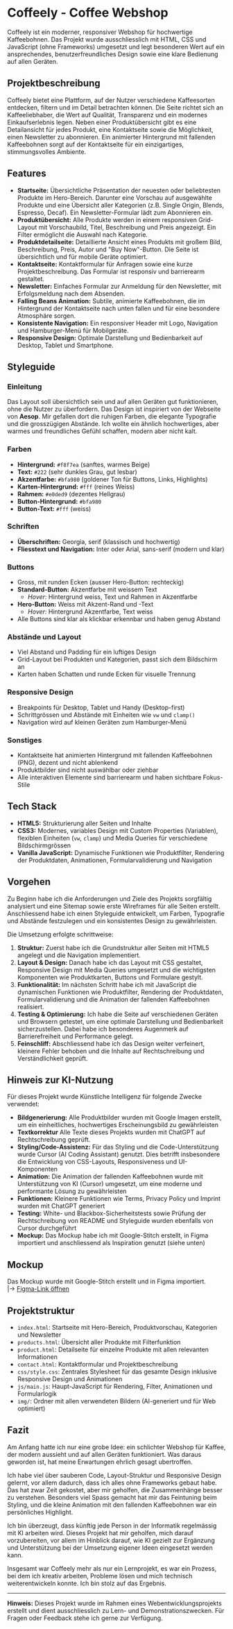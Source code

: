 # Coffeely - Coffee Webshop

Coffeely ist ein moderner, responsiver Webshop für hochwertige Kaffeebohnen. Das Projekt wurde ausschliesslich mit HTML, CSS und JavaScript (ohne Frameworks) umgesetzt und legt besonderen Wert auf ein ansprechendes, benutzerfreundliches Design sowie eine klare Bedienung auf allen Geräten.

## Projektbeschreibung

Coffeely bietet eine Plattform, auf der Nutzer verschiedene Kaffeesorten entdecken, filtern und im Detail betrachten können. Die Seite richtet sich an Kaffeeliebhaber, die Wert auf Qualität, Transparenz und ein modernes Einkaufserlebnis legen. Neben einer Produktübersicht gibt es eine Detailansicht für jedes Produkt, eine Kontaktseite sowie die Möglichkeit, einen Newsletter zu abonnieren. Ein animierter Hintergrund mit fallenden Kaffeebohnen sorgt auf der Kontaktseite für ein einzigartiges, stimmungsvolles Ambiente.

## Features

- **Startseite:** Übersichtliche Präsentation der neuesten oder beliebtesten Produkte im Hero-Bereich. Darunter eine Vorschau auf ausgewählte Produkte und eine Übersicht aller Kategorien (z.B. Single Origin, Blends, Espresso, Decaf). Ein Newsletter-Formular lädt zum Abonnieren ein.
- **Produktübersicht:** Alle Produkte werden in einem responsiven Grid-Layout mit Vorschaubild, Titel, Beschreibung und Preis angezeigt. Ein Filter ermöglicht die Auswahl nach Kategorie.
- **Produktdetailseite:** Detaillierte Ansicht eines Produkts mit großem Bild, Beschreibung, Preis, Autor und "Buy Now"-Button. Die Seite ist übersichtlich und für mobile Geräte optimiert.
- **Kontaktseite:** Kontaktformular für Anfragen sowie eine kurze Projektbeschreibung. Das Formular ist responsiv und barrierearm gestaltet.
- **Newsletter:** Einfaches Formular zur Anmeldung für den Newsletter, mit Erfolgsmeldung nach dem Absenden.
- **Falling Beans Animation:** Subtile, animierte Kaffeebohnen, die im Hintergrund der Kontaktseite nach unten fallen und für eine besondere Atmosphäre sorgen.
- **Konsistente Navigation:** Ein responsiver Header mit Logo, Navigation und Hamburger-Menü für Mobilgeräte.
- **Responsive Design:** Optimale Darstellung und Bedienbarkeit auf Desktop, Tablet und Smartphone.

## Styleguide

### Einleitung

Das Layout soll übersichtlich sein und auf allen Geräten gut funktionieren, ohne die Nutzer zu überfordern. Das Design ist inspiriert von der Webseite von **Aesop**. Mir gefallen dort die ruhigen Farben, die elegante Typografie und die grosszügigen Abstände. Ich wollte ein ähnlich hochwertiges, aber warmes und freundliches Gefühl schaffen, modern aber nicht kalt.

### Farben

- **Hintergrund:** `#f8f7ea` (sanftes, warmes Beige)
- **Text:** `#222` (sehr dunkles Grau, gut lesbar)
- **Akzentfarbe:** `#bfa980` (goldener Ton für Buttons, Links, Highlights)
- **Karten-Hintergrund:** `#fff` (reines Weiss)
- **Rahmen:** `#e0ded9` (dezentes Hellgrau)
- **Button-Hintergrund:** `#bfa980`
- **Button-Text:** `#fff` (weiss)

### Schriften

- **Überschriften:** Georgia, serif (klassisch und hochwertig)
- **Fliesstext und Navigation:** Inter oder Arial, sans-serif (modern und klar)

### Buttons

- Gross, mit runden Ecken (ausser Hero-Button: rechteckig)
- **Standard-Button:** Akzentfarbe mit weissem Text  
  - *Hover:* Hintergrund weiss, Text und Rahmen in Akzentfarbe
- **Hero-Button:** Weiss mit Akzent-Rand und -Text  
  - *Hover:* Hintergrund Akzentfarbe, Text weiss
- Alle Buttons sind klar als klickbar erkennbar und haben genug Abstand

### Abstände und Layout

- Viel Abstand und Padding für ein luftiges Design
- Grid-Layout bei Produkten und Kategorien, passt sich dem Bildschirm an
- Karten haben Schatten und runde Ecken für visuelle Trennung

### Responsive Design

- Breakpoints für Desktop, Tablet und Handy (Desktop-first)
- Schrittgrössen und Abstände mit Einheiten wie `vw` und `clamp()`
- Navigation wird auf kleinen Geräten zum Hamburger-Menü

### Sonstiges

- Kontaktseite hat animierten Hintergrund mit fallenden Kaffeebohnen (PNG), dezent und nicht ablenkend
- Produktbilder sind nicht auswählbar oder ziehbar
- Alle interaktiven Elemente sind barrierearm und haben sichtbare Fokus-Stile

## Tech Stack

- **HTML5:** Strukturierung aller Seiten und Inhalte
- **CSS3:** Modernes, variables Design mit Custom Properties (Variablen), flexiblen Einheiten (`vw`, `clamp`) und Media Queries für verschiedene Bildschirmgrössen
- **Vanilla JavaScript:** Dynamische Funktionen wie Produktfilter, Rendering der Produktdaten, Animationen, Formularvalidierung und Navigation

## Vorgehen

Zu Beginn habe ich die Anforderungen und Ziele des Projekts sorgfältig analysiert und eine Sitemap sowie erste Wireframes für alle Seiten erstellt. Anschliessend habe ich einen Styleguide entwickelt, um Farben, Typografie und Abstände festzulegen und ein konsistentes Design zu gewährleisten.

Die Umsetzung erfolgte schrittweise:

1. **Struktur:** Zuerst habe ich die Grundstruktur aller Seiten mit HTML5 angelegt und die Navigation implementiert.
2. **Layout & Design:** Danach habe ich das Layout mit CSS gestaltet, Responsive Design mit Media Queries umgesetzt und die wichtigsten Komponenten wie Produktkarten, Buttons und Formulare gestylt.
3. **Funktionalität:** Im nächsten Schritt habe ich mit JavaScript die dynamischen Funktionen wie Produktfilter, Rendering der Produktdaten, Formularvalidierung und die Animation der fallenden Kaffeebohnen realisiert.
4. **Testing & Optimierung:** Ich habe die Seite auf verschiedenen Geräten und Browsern getestet, um eine optimale Darstellung und Bedienbarkeit sicherzustellen. Dabei habe ich besonderes Augenmerk auf Barrierefreiheit und Performance gelegt.
5. **Feinschliff:** Abschliessend habe ich das Design weiter verfeinert, kleinere Fehler behoben und die Inhalte auf Rechtschreibung und Verständlichkeit geprüft.

## Hinweis zur KI-Nutzung

Für dieses Projekt wurde Künstliche Intelligenz für folgende Zwecke verwendet:

- **Bildgenerierung:** Alle Produktbilder wurden mit Google Imagen erstellt, um ein einheitliches, hochwertiges Erscheinungsbild zu gewährleisten
- **Textkorrektur** Alle Texte dieses Projekts wurden mit ChatGPT auf Rechtschreibung geprüft.
- **Styling/Code-Assistenz:** Für das Styling und die Code-Unterstützung wurde Cursor (AI Coding Assistant) genutzt. Dies betrifft insbesondere die Entwicklung von CSS-Layouts, Responsiveness und UI-Komponenten
- **Animation:** Die Animation der fallenden Kaffeebohnen wurde mit Unterstützung von KI (Cursor) umgesetzt, um eine moderne und performante Lösung zu gewährleisten
- **Funktionen:** Kleinere Funktionen wie Terms, Privacy Policy und Imprint wurden mit ChatGPT generiert
- **Testing:** White- und Blackbox-Sicherheitstests sowie Prüfung der Rechtschreibung von README und Styleguide wurden ebenfalls von Cursor durchgeführt
- **Mockup:** Das Mockup habe ich mit Google-Stitch erstellt, in Figma importiert und anschliessend als Inspiration genutzt (siehe unten)

## Mockup

Das Mockup wurde mit Google-Stitch erstellt und in Figma importiert.  
|-> [Figma-Link öffnen](https://www.figma.com/design/W6AhZGStcRkg98rv9raQOn/Modul-293-Mockup?node-id=0-1&t=dQnsAAlziBPlZJsu-1)

## Projektstruktur

- `index.html`: Startseite mit Hero-Bereich, Produktvorschau, Kategorien und Newsletter
- `products.html`: Übersicht aller Produkte mit Filterfunktion
- `product.html`: Detailseite für einzelne Produkte mit allen relevanten Informationen
- `contact.html`: Kontaktformular und Projektbeschreibung
- `css/style.css`: Zentrales Stylesheet für das gesamte Design inklusive Responsive Design und Animationen
- `js/main.js`: Haupt-JavaScript für Rendering, Filter, Animationen und Formularlogik
- `img/`: Ordner mit allen verwendeten Bildern (AI-generiert und für Web optimiert)

## Fazit

Am Anfang hatte ich nur eine grobe Idee: ein schlichter Webshop für Kaffee, der modern aussieht und auf allen Geräten funktioniert. Was daraus geworden ist, hat meine Erwartungen ehrlich gesagt ubertroffen.

Ich habe viel über sauberen Code, Layout-Struktur und Responsive Design gelernt, vor allem dadurch, dass ich alles ohne Frameworks gebaut habe. Das hat zwar Zeit gekostet, aber mir geholfen, die Zusammenhänge besser zu verstehen. Besonders viel Spass gemacht hat mir das Feintuning beim Styling, und die kleine Animation mit den fallenden Kaffeebohnen war ein persönliches Highlight.

Ich bin überzeugt, dass künftig jede Person in der Informatik regelmässig mit KI arbeiten wird. Dieses Projekt hat mir geholfen, mich darauf vorzubereiten, vor allem im Hinblick darauf, wie KI gezielt zur Ergänzung und Unterstützung bei der Umsetzung eigener Ideen eingesetzt werden kann.

Insgesamt war Coffeely mehr als nur ein Lernprojekt, es war ein Prozess, bei dem ich kreativ arbeiten, Probleme lösen und mich technisch weiterentwickeln konnte. Ich bin stolz auf das Ergebnis.

---

**Hinweis:** Dieses Projekt wurde im Rahmen eines Webentwicklungsprojekts erstellt und dient ausschliesslich zu Lern- und Demonstrationszwecken. Für Fragen oder Feedback stehe ich gerne zur Verfügung.
